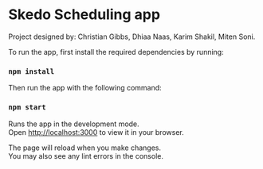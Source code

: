 # Skedo Scheduling app

Project designed by:
Christian Gibbs,
Dhiaa Naas,
Karim Shakil,
Miten Soni.

To run the app, first install the required dependencies by running:

### `npm install`

Then run the app with the following command:

### `npm start`

Runs the app in the development mode.\
Open [http://localhost:3000](http://localhost:3000) to view it in your browser.

The page will reload when you make changes.\
You may also see any lint errors in the console.
